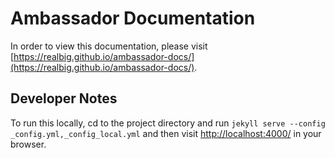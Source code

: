 # Ambassador Documentation

In order to view this documentation, please visit [https://realbig.github.io/ambassador-docs/](https://realbig.github.io/ambassador-docs/).

## Developer Notes
To run this locally, cd to the project directory and run `jekyll serve --config _config.yml,_config_local.yml` and then visit [http://localhost:4000/](http://localhost:4000/) in your browser.
